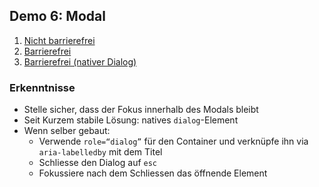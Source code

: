## Demo 6: Modal

1. [Nicht barrierefrei](https://cas-fe.github.io/Accessibility/demos/aria/modal-inaccessible.html)
2. [Barrierefrei](https://cas-fe.github.io/Accessibility/demos/aria/modal-accessible.html)
2. [Barrierefrei (nativer Dialog)](https://cas-fe.github.io/Accessibility/demos/aria/modal-accessible-native.html)

<div class="fragment">

### Erkenntnisse

- Stelle sicher, dass der Fokus innerhalb des Modals bleibt
- Seit Kurzem stabile Lösung: natives <code>dialog</code>-Element
- Wenn selber gebaut: 
    - Verwende `role=“dialog”` für den Container und verknüpfe ihn via `aria-labelledby` mit dem Titel
    - Schliesse den Dialog auf `esc`
    - Fokussiere nach dem Schliessen das öffnende Element

</div>
